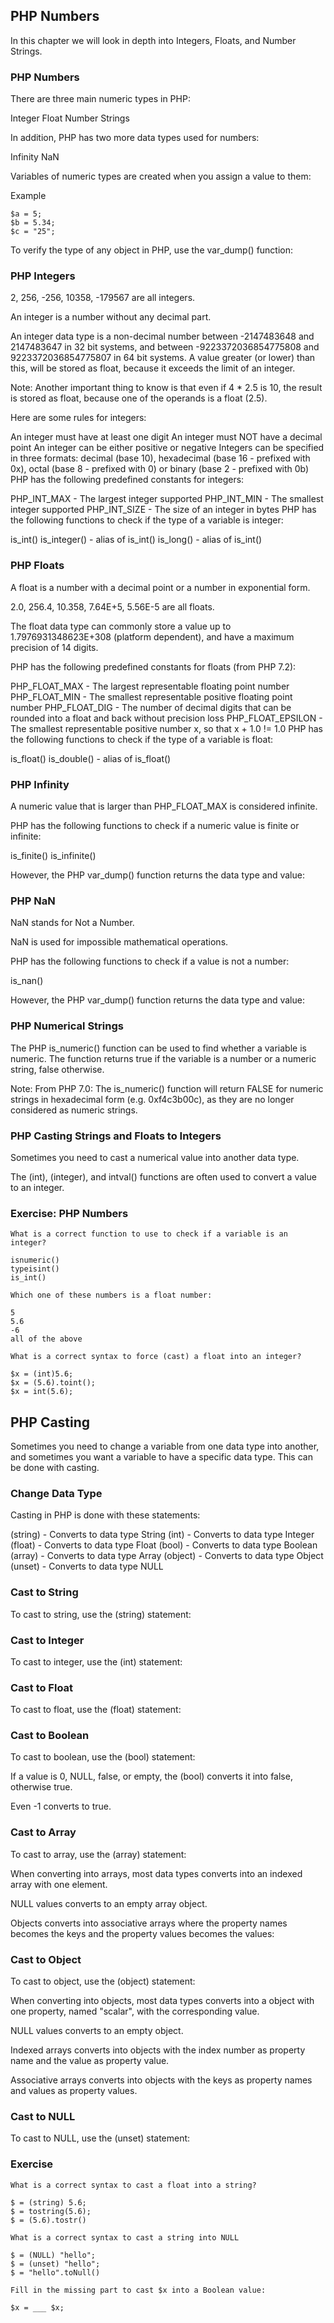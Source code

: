 ## PHP Numbers

In this chapter we will look in depth into Integers, Floats, and Number Strings.

### PHP Numbers

There are three main numeric types in PHP:

Integer
Float
Number Strings

In addition, PHP has two more data types used for numbers:

Infinity
NaN

Variables of numeric types are created when you assign a value to them:

Example
```
$a = 5;
$b = 5.34;
$c = "25";
```

To verify the type of any object in PHP, use the var_dump() function:

### PHP Integers

2, 256, -256, 10358, -179567 are all integers.

An integer is a number without any decimal part.

An integer data type is a non-decimal number between -2147483648 and 2147483647 in 32 bit systems, and between -9223372036854775808 and 9223372036854775807 in 64 bit systems. A value greater (or lower) than this, will be stored as float, because it exceeds the limit of an integer.

Note: Another important thing to know is that even if 4 * 2.5 is 10, the result is stored as float, because one of the operands is a float (2.5).

Here are some rules for integers:

An integer must have at least one digit
An integer must NOT have a decimal point
An integer can be either positive or negative
Integers can be specified in three formats: decimal (base 10), hexadecimal (base 16 - prefixed with 0x), octal (base 8 - prefixed with 0) or binary (base 2 - prefixed with 0b)
PHP has the following predefined constants for integers:

PHP_INT_MAX - The largest integer supported
PHP_INT_MIN - The smallest integer supported
PHP_INT_SIZE -  The size of an integer in bytes
PHP has the following functions to check if the type of a variable is integer:

is_int()
is_integer() - alias of is_int()
is_long() - alias of is_int()

### PHP Floats

A float is a number with a decimal point or a number in exponential form.

2.0, 256.4, 10.358, 7.64E+5, 5.56E-5 are all floats.

The float data type can commonly store a value up to 1.7976931348623E+308 (platform dependent), and have a maximum precision of 14 digits.

PHP has the following predefined constants for floats (from PHP 7.2):

PHP_FLOAT_MAX - The largest representable floating point number
PHP_FLOAT_MIN - The smallest representable positive floating point number
PHP_FLOAT_DIG - The number of decimal digits that can be rounded into a float and back without precision loss
PHP_FLOAT_EPSILON - The smallest representable positive number x, so that x + 1.0 != 1.0
PHP has the following functions to check if the type of a variable is float:

is_float()
is_double() - alias of is_float()

### PHP Infinity

A numeric value that is larger than PHP_FLOAT_MAX is considered infinite.

PHP has the following functions to check if a numeric value is finite or infinite:

is_finite()
is_infinite()

However, the PHP var_dump() function returns the data type and value:

### PHP NaN

NaN stands for Not a Number.

NaN is used for impossible mathematical operations.

PHP has the following functions to check if a value is not a number:

is_nan()

However, the PHP var_dump() function returns the data type and value:

### PHP Numerical Strings

The PHP is_numeric() function can be used to find whether a variable is numeric. The function returns true if the variable is a number or a numeric string, false otherwise.

Note: From PHP 7.0: The is_numeric() function will return FALSE for numeric strings in hexadecimal form (e.g. 0xf4c3b00c), as they are no longer considered as numeric strings.

### PHP Casting Strings and Floats to Integers

Sometimes you need to cast a numerical value into another data type.

The (int), (integer), and intval() functions are often used to convert a value to an integer.

### Exercise: PHP Numbers

```
What is a correct function to use to check if a variable is an integer?

isnumeric()
typeisint()
is_int()
```

```
Which one of these numbers is a float number:

5
5.6
-6
all of the above
```

```
What is a correct syntax to force (cast) a float into an integer?

$x = (int)5.6;
$x = (5.6).toint();
$x = int(5.6);
```
## PHP Casting

Sometimes you need to change a variable from one data type into another, and sometimes you want a variable to have a specific data type. This can be done with casting.

### Change Data Type

Casting in PHP is done with these statements:

(string) - Converts to data type String
(int) - Converts to data type Integer
(float) - Converts to data type Float
(bool) - Converts to data type Boolean
(array) - Converts to data type Array
(object) - Converts to data type Object
(unset) - Converts to data type NULL

### Cast to String

To cast to string, use the (string) statement:

### Cast to Integer

To cast to integer, use the (int) statement:

### Cast to Float

To cast to float, use the (float) statement:

### Cast to Boolean

To cast to boolean, use the (bool) statement:

If a value is 0, NULL, false, or empty, the (bool) converts it into false, otherwise true.

Even -1 converts to true.

### Cast to Array

To cast to array, use the (array) statement:

When converting into arrays, most data types converts into an indexed array with one element.

NULL values converts to an empty array object.

Objects converts into associative arrays where the property names becomes the keys and the property values becomes the values:

### Cast to Object

To cast to object, use the (object) statement:

When converting into objects, most data types converts into a object with one property, named "scalar", with the corresponding value.

NULL values converts to an empty object.

Indexed arrays converts into objects with the index number as property name and the value as property value.

Associative arrays converts into objects with the keys as property names and values as property values.

### Cast to NULL

To cast to NULL, use the (unset) statement:

### Exercise

```
What is a correct syntax to cast a float into a string?

$ = (string) 5.6;
$ = tostring(5.6);
$ = (5.6).tostr()
```

```
What is a correct syntax to cast a string into NULL

$ = (NULL) "hello";
$ = (unset) "hello";
$ = "hello".toNull()
```

```
Fill in the missing part to cast $x into a Boolean value:

$x = ___ $x;
```